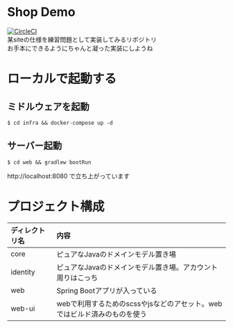# Shop Demo
[![CircleCI](https://circleci.com/gh/orekyuu/shop.svg?style=svg)](https://circleci.com/gh/orekyuu/shop)  
某siteの仕様を練習問題として実装してみるリポジトリ  
お手本にできるようにちゃんと凝った実装にしようね

# ローカルで起動する
## ミドルウェアを起動
```
$ cd infra && docker-compose up -d
```

## サーバー起動
```
$ cd web && gradlew bootRun
```

http://localhost:8080 で立ち上がっています

# プロジェクト構成
|ディレクトリ名|内容|
|:---|:---|
|core|ピュアなJavaのドメインモデル置き場|
|identity|ピュアなJavaのドメインモデル置き場。アカウント周りはこっち|
|web|Spring Bootアプリが入っている|
|web-ui|webで利用するためのscssやjsなどのアセット。webではビルド済みのものを使う|
